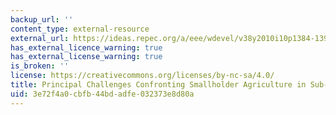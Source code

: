 ```yaml
---
backup_url: ''
content_type: external-resource
external_url: https://ideas.repec.org/a/eee/wdevel/v38y2010i10p1384-1398.html
has_external_licence_warning: true
has_external_license_warning: true
is_broken: ''
license: https://creativecommons.org/licenses/by-nc-sa/4.0/
title: Principal Challenges Confronting Smallholder Agriculture in Sub-Saharan Africa
uid: 3e72f4a0-cbfb-44bd-adfe-032373e8d80a
---
```

